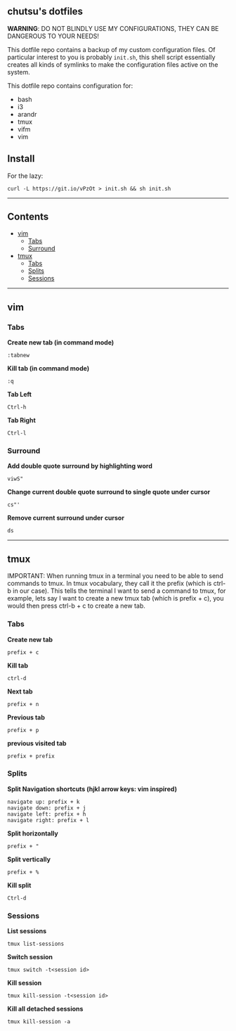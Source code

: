 chutsu's dotfiles
-----------------

**WARNING**: DO NOT BLINDLY USE MY CONFIGURATIONS, THEY CAN BE DANGEROUS TO
YOUR NEEDS!

This dotfile repo contains a backup of my custom configuration files. Of
particular interest to you is probably `init.sh`, this shell script essentially
creates all kinds of symlinks to make the configuration files active on the
system.

This dotfile repo contains configuration for:

- bash
- i3
- arandr
- tmux
- vifm
- vim


Install
-------

For the lazy:

```
curl -L https://git.io/vPzOt > init.sh && sh init.sh
```


---


Contents
--------
- [vim](#vim)
    - [Tabs](#vim-tabs)
    - [Surround](#vim-tabs)
- [tmux](#tmux)
    - [Tabs](#tmux-tabs)
    - [Splits](#tmux-splits)
    - [Sessions](#tmux-sessions)


---


vim
---

### Tabs

**Create new tab (in command mode)**

    :tabnew

**Kill tab (in command mode)**

    :q

**Tab Left**

    Ctrl-h

**Tab Right**

    Ctrl-l


### Surround

**Add double quote surround by highlighting word**

    viwS"

**Change current double quote surround to single quote under cursor**

    cs"'

**Remove current surround under cursor**

    ds



---



tmux
----

IMPORTANT: When running tmux in a terminal you need to be able to send commands
to tmux. In tmux vocabulary, they call it the prefix (which is ctrl-b in our
case). This tells the terminal I want to send a command to tmux, for example,
lets say I want to create a new tmux tab (which is prefix + c), you would then
press ctrl-b + c to create a new tab.


### Tabs

**Create new tab**

    prefix + c

**Kill tab**

    ctrl-d

**Next tab**

    prefix + n

**Previous tab**

    prefix + p

**previous visited tab**

    prefix + prefix



### Splits

**Split Navigation shortcuts (hjkl arrow keys: vim inspired)**

    navigate up: prefix + k
    navigate down: prefix + j
    navigate left: prefix + h
    navigate right: prefix + l

**Split horizontally**

    prefix + "


**Split vertically**

    prefix + %


**Kill split**

    Ctrl-d


### Sessions

**List sessions**

    tmux list-sessions

**Switch session**

    tmux switch -t<session id>

**Kill session**

    tmux kill-session -t<session id>


**Kill all detached sessions**

    tmux kill-session -a
